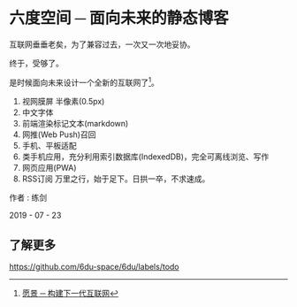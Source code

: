 # 六度空间 ─ 面向未来的静态博客

互联网垂垂老矣，为了兼容过去，一次又一次地妥协。

终于，受够了。

是时候面向未来设计一个全新的互联网了[^1]。

1. 视网膜屏 半像素(0.5px)
1. 中文字体
1. 前端渲染标记文本(markdown)
1. 网推(Web Push)召回
1. 手机、平板适配
1. 类手机应用，充分利用索引数据库(IndexedDB)，完全可离线浏览、写作
1. 网页应用(PWA)
1. RSS订阅
万里之行，始于足下。日拱一卒，不求速成。

作者 : 练剑

2019 - 07 - 23

## 了解更多

[^1]: [愿景 ─ 构建下一代互联网](/vision)


https://github.com/6du-space/6du/labels/todo



